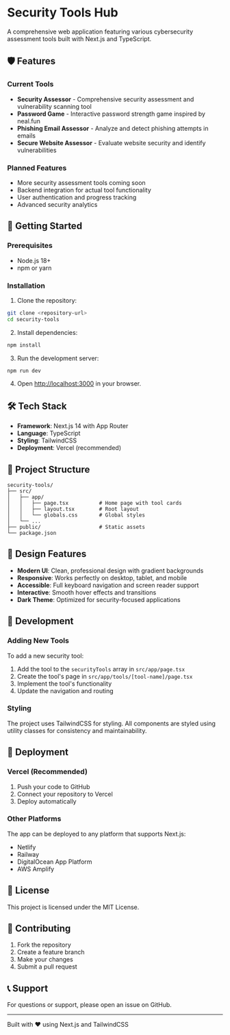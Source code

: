 # Security Tools Hub

A comprehensive web application featuring various cybersecurity assessment tools built with Next.js and TypeScript.

## 🛡️ Features

### Current Tools
- **Security Assessor** - Comprehensive security assessment and vulnerability scanning tool
- **Password Game** - Interactive password strength game inspired by neal.fun
- **Phishing Email Assessor** - Analyze and detect phishing attempts in emails
- **Secure Website Assessor** - Evaluate website security and identify vulnerabilities

### Planned Features
- More security assessment tools coming soon
- Backend integration for actual tool functionality
- User authentication and progress tracking
- Advanced security analytics

## 🚀 Getting Started

### Prerequisites
- Node.js 18+ 
- npm or yarn

### Installation

1. Clone the repository:
```bash
git clone <repository-url>
cd security-tools
```

2. Install dependencies:
```bash
npm install
```

3. Run the development server:
```bash
npm run dev
```

4. Open [http://localhost:3000](http://localhost:3000) in your browser.

## 🛠️ Tech Stack

- **Framework**: Next.js 14 with App Router
- **Language**: TypeScript
- **Styling**: TailwindCSS
- **Deployment**: Vercel (recommended)

## 📁 Project Structure

```
security-tools/
├── src/
│   ├── app/
│   │   ├── page.tsx          # Home page with tool cards
│   │   ├── layout.tsx        # Root layout
│   │   └── globals.css       # Global styles
│   └── ...
├── public/                   # Static assets
└── package.json
```

## 🎨 Design Features

- **Modern UI**: Clean, professional design with gradient backgrounds
- **Responsive**: Works perfectly on desktop, tablet, and mobile
- **Accessible**: Full keyboard navigation and screen reader support
- **Interactive**: Smooth hover effects and transitions
- **Dark Theme**: Optimized for security-focused applications

## 🔧 Development

### Adding New Tools

To add a new security tool:

1. Add the tool to the `securityTools` array in `src/app/page.tsx`
2. Create the tool's page in `src/app/tools/[tool-name]/page.tsx`
3. Implement the tool's functionality
4. Update the navigation and routing

### Styling

The project uses TailwindCSS for styling. All components are styled using utility classes for consistency and maintainability.

## 🚀 Deployment

### Vercel (Recommended)

1. Push your code to GitHub
2. Connect your repository to Vercel
3. Deploy automatically

### Other Platforms

The app can be deployed to any platform that supports Next.js:
- Netlify
- Railway
- DigitalOcean App Platform
- AWS Amplify

## 📝 License

This project is licensed under the MIT License.

## 🤝 Contributing

1. Fork the repository
2. Create a feature branch
3. Make your changes
4. Submit a pull request

## 📞 Support

For questions or support, please open an issue on GitHub.

---

Built with ❤️ using Next.js and TailwindCSS
